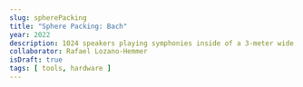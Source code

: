 ```yaml
---
slug: spherePacking
title: "Sphere Packing: Bach"
year: 2022
description: 1024 speakers playing symphonies inside of a 3-meter wide sphere.
collaborator: Rafael Lozano-Hemmer
isDraft: true
tags: [ tools, hardware ]
---
```

